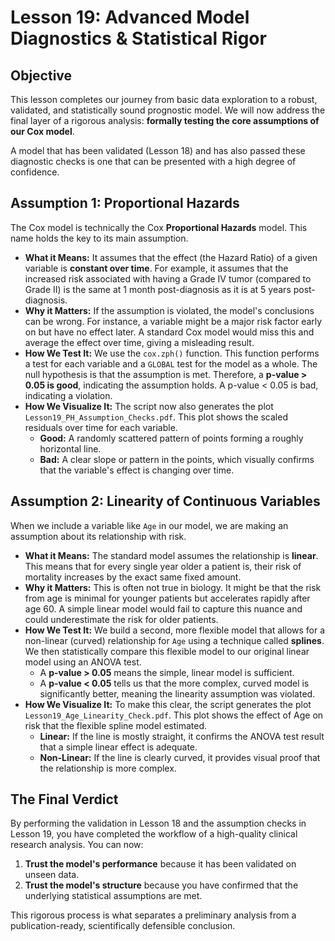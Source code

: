 # Lesson 19: Advanced Model Diagnostics & Statistical Rigor

## Objective
This lesson completes our journey from basic data exploration to a robust, validated, and statistically sound prognostic model. We will now address the final layer of a rigorous analysis: **formally testing the core assumptions of our Cox model**.

A model that has been validated (Lesson 18) and has also passed these diagnostic checks is one that can be presented with a high degree of confidence.

## Assumption 1: Proportional Hazards

The Cox model is technically the Cox **Proportional Hazards** model. This name holds the key to its main assumption.

-   **What it Means:** It assumes that the effect (the Hazard Ratio) of a given variable is **constant over time**. For example, it assumes that the increased risk associated with having a Grade IV tumor (compared to Grade II) is the same at 1 month post-diagnosis as it is at 5 years post-diagnosis.
-   **Why it Matters:** If the assumption is violated, the model's conclusions can be wrong. For instance, a variable might be a major risk factor early on but have no effect later. A standard Cox model would miss this and average the effect over time, giving a misleading result.
-   **How We Test It:** We use the `cox.zph()` function. This function performs a test for each variable and a `GLOBAL` test for the model as a whole. The null hypothesis is that the assumption is met. Therefore, a **p-value > 0.05 is good**, indicating the assumption holds. A p-value < 0.05 is bad, indicating a violation.
-   **How We Visualize It:** The script now also generates the plot `Lesson19_PH_Assumption_Checks.pdf`. This plot shows the scaled residuals over time for each variable.
    -   **Good:** A randomly scattered pattern of points forming a roughly horizontal line.
    -   **Bad:** A clear slope or pattern in the points, which visually confirms that the variable's effect is changing over time.

## Assumption 2: Linearity of Continuous Variables

When we include a variable like `Age` in our model, we are making an assumption about its relationship with risk.

-   **What it Means:** The standard model assumes the relationship is **linear**. This means that for every single year older a patient is, their risk of mortality increases by the exact same fixed amount.
-   **Why it Matters:** This is often not true in biology. It might be that the risk from age is minimal for younger patients but accelerates rapidly after age 60. A simple linear model would fail to capture this nuance and could underestimate the risk for older patients.
-   **How We Test It:** We build a second, more flexible model that allows for a non-linear (curved) relationship for `Age` using a technique called **splines**. We then statistically compare this flexible model to our original linear model using an ANOVA test.
    -   A **p-value > 0.05** means the simple, linear model is sufficient.
    -   A **p-value < 0.05** tells us that the more complex, curved model is significantly better, meaning the linearity assumption was violated.
-   **How We Visualize It:** To make this clear, the script generates the plot `Lesson19_Age_Linearity_Check.pdf`. This plot shows the effect of Age on risk that the flexible spline model estimated.
    -   **Linear:** If the line is mostly straight, it confirms the ANOVA test result that a simple linear effect is adequate.
    -   **Non-Linear:** If the line is clearly curved, it provides visual proof that the relationship is more complex.

## The Final Verdict

By performing the validation in Lesson 18 and the assumption checks in Lesson 19, you have completed the workflow of a high-quality clinical research analysis. You can now:
1.  **Trust the model's performance** because it has been validated on unseen data.
2.  **Trust the model's structure** because you have confirmed that the underlying statistical assumptions are met.

This rigorous process is what separates a preliminary analysis from a publication-ready, scientifically defensible conclusion.
